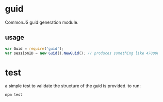 # guid

CommonJS guid generation module. 

## usage

```javascript
var Guid = require('guid');
var sessionID = new Guid().NewGuid(); // produces something like 47000834-9b80-6dc9-8384-8fa0f04b0176
```

# test

a simple test to validate the structure of the guid is provided. to run:

```
npm test
```